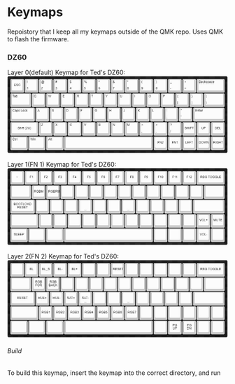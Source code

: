 # Keymaps
Repoistory that I keep all my keymaps outside of the QMK repo. Uses QMK to flash the firmware.

### DZ60 
Layer 0(default) Keymap for Ted's DZ60:
![DZ60 Main Layer](assets/main_layer.jpg)

Layer 1(FN 1) Keymap for Ted's DZ60:
![DZ60 FN1 Layer](assets/fn1_layer.jpg)


Layer 2(FN 2) Keymap for Ted's DZ60:
![DZ60 FN2 Layer](assets/fn2_layer.jpg)

###### Build
To build this keymap, insert the keymap into the correct directory, and run <make dz60:JergOP> 